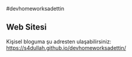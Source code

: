 #devhomeworksadettin
## Web Sitesi
Kişisel bloguma şu adresten ulaşabilirsiniz: https://s4dullah.github.io/devhomeworksadettin/


